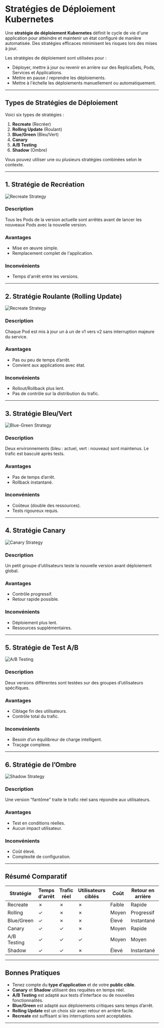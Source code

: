 # Stratégies de Déploiement Kubernetes


Une **stratégie de déploiement Kubernetes** définit le cycle de vie d'une application pour atteindre et maintenir un état configuré de manière automatisée. Des stratégies efficaces minimisent les risques lors des mises à jour.

Les stratégies de déploiement sont utilisées pour :

- Déployer, mettre à jour ou revenir en arrière sur des ReplicaSets, Pods, Services et Applications.
- Mettre en pause / reprendre les déploiements.
- Mettre à l'échelle les déploiements manuellement ou automatiquement.

---

## Types de Stratégies de Déploiement

Voici six types de stratégies :

1. **Recreate** (Recréer)
2. **Rolling Update** (Roulant)
3. **Blue/Green** (Bleu/Vert)
4. **Canary**
5. **A/B Testing**
6. **Shadow** (Ombre)

Vous pouvez utiliser une ou plusieurs stratégies combinées selon le contexte.

---

## 1. Stratégie de Recréation

![Recreate Strategy](https://d3c33hcgiwev3.cloudfront.net/imageAssetProxy.v1/S0OHGQciTMiDhxkHIuzIZw_59fd9b955e3749cd8653f50a997075f1_Recreate-Strategy.png?expiry=1747094400000&hmac=a0J5ICSXE1X3Je1Hg0juSwkDoGqqQec255iR-yWpGko)


### Description
Tous les Pods de la version actuelle sont arrêtés avant de lancer les nouveaux Pods avec la nouvelle version.

### Avantages
- Mise en œuvre simple.
- Remplacement complet de l'application.

### Inconvénients
- Temps d'arrêt entre les versions.

---

## 2. Stratégie Roulante (Rolling Update)

![Recreate Strategy](https://d3c33hcgiwev3.cloudfront.net/imageAssetProxy.v1/X2UzR6YmTGSlM0emJmxkkw_d9be2366ede249569c7c574db5d75cf1_Rolling-Ramped-Strategy.png?expiry=1747094400000&hmac=_47bWUQYaY8MZgc5dNlbWm25fghEeC9uD4wBgFpyr6k)

### Description
Chaque Pod est mis à jour un à un de v1 vers v2 sans interruption majeure du service.

### Avantages
- Pas ou peu de temps d’arrêt.
- Convient aux applications avec état.

### Inconvénients
- Rollout/Rollback plus lent.
- Pas de contrôle sur la distribution du trafic.

---

## 3. Stratégie Bleu/Vert
![Blue-Green Strategy](https://d3c33hcgiwev3.cloudfront.net/imageAssetProxy.v1/NFTOHT_BSvmUzh0_wfr5jw_81599343d2f2432493a079dd15427cf1_Blue-green-strategy.png?expiry=1747094400000&hmac=bdB3sbSC0XMALLz_DVztBWXIWDaap7hL_VCnekfdbLs)


### Description
Deux environnements (bleu : actuel, vert : nouveau) sont maintenus. Le trafic est basculé après tests.

### Avantages
- Pas de temps d’arrêt.
- Rollback instantané.

### Inconvénients
- Coûteux (double des ressources).
- Tests rigoureux requis.

---

## 4. Stratégie Canary

![Canary Strategy](https://d3c33hcgiwev3.cloudfront.net/imageAssetProxy.v1/0WrU-4r7Qbqq1PuK-3G6Kg_6ca8301e22aa4901867272f13d0f43f1_Canary-Strategy.png?expiry=1747094400000&hmac=77rplKnkRF5e5TMBCCkylTjDffTMKEzpoauem-Fsphg)


### Description
Un petit groupe d’utilisateurs teste la nouvelle version avant déploiement global.

### Avantages
- Contrôle progressif.
- Retour rapide possible.

### Inconvénients
- Déploiement plus lent.
- Ressources supplémentaires.

---

## 5. Stratégie de Test A/B

![A/B Testing](https://d3c33hcgiwev3.cloudfront.net/imageAssetProxy.v1/2qr5RL7vRHmq-US-7_R5jQ_00cb25ca0f5748569d238f17d071c9f1_AB-Testing.png?expiry=1747094400000&hmac=ob6Gol2U0y-bcvP7kHpWeo9cCIqpqeK3SPQmZcK8mG4)


### Description
Deux versions différentes sont testées sur des groupes d’utilisateurs spécifiques.

### Avantages
- Ciblage fin des utilisateurs.
- Contrôle total du trafic.

### Inconvénients
- Besoin d’un équilibreur de charge intelligent.
- Traçage complexe.

---

## 6. Stratégie de l’Ombre

![Shadow Strategy](https://d3c33hcgiwev3.cloudfront.net/imageAssetProxy.v1/xJnAA_d8T8GZwAP3fP_BRw_e7f8f2808ba44abe850a8d234b0567f1_Shadow-Strategy.png?expiry=1747094400000&hmac=SRactR7H8Wm3qzlp_6m3I5aBq-k_Ma4-3A2gia2s_A0)


### Description
Une version “fantôme” traite le trafic réel sans répondre aux utilisateurs.

### Avantages
- Test en conditions réelles.
- Aucun impact utilisateur.

### Inconvénients
- Coût élevé.
- Complexité de configuration.

---

## Résumé Comparatif

| Stratégie     | Temps d'arrêt | Trafic réel | Utilisateurs ciblés | Coût | Retour en arrière | Impact utilisateur | Complexité |
|---------------|----------------|--------------|----------------------|------|--------------------|---------------------|-------------|
| Recreate      | ✗              | ✗            | ✗                    | Faible | Rapide            | Faible              | Faible      |
| Rolling       | ✓              | ✗            | ✗                    | Moyen  | Progressif        | Faible              | Moyenne     |
| Blue/Green    | ✓              | ✗            | ✗                    | Élevé | Instantané        | Faible              | Moyenne     |
| Canary        | ✓              | ✓            | ✗                    | Moyen  | Rapide            | Faible              | Moyenne     |
| A/B Testing   | ✓              | ✓            | ✓                    | Moyen  | Moyen             | Potentiel           | Élevée      |
| Shadow        | ✓              | ✓            | ✗                    | Élevé | Instantané        | Aucun               | Élevée      |

---

## Bonnes Pratiques

- Tenez compte du **type d’application** et de votre **public cible**.
- **Canary** et **Shadow** utilisent des requêtes en temps réel.
- **A/B Testing** est adapté aux tests d’interface ou de nouvelles fonctionnalités.
- **Blue/Green** est adapté aux déploiements critiques sans temps d’arrêt.
- **Rolling Update** est un choix sûr avec retour en arrière facile.
- **Recreate** est suffisant si les interruptions sont acceptables.

---
